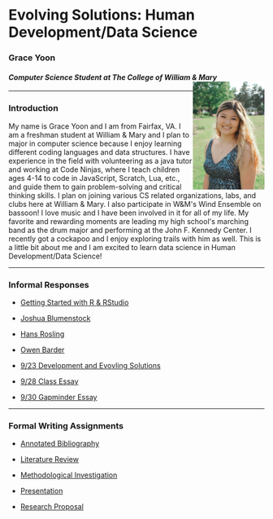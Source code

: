 # Evolving Solutions: Human Development/Data Science 

### Grace Yoon 
#### *Computer Science Student at The College of William & Mary* <img align="right" alt="drawing" src="GraceYoon.jpg" width="28%" height="28%"> 

---

### Introduction
My name is Grace Yoon and I am from Fairfax, VA. I am a freshman student at William & Mary and I plan to major in computer science because I enjoy learning different coding languages and data structures. I have experience in the field with volunteering as a java tutor and working at Code Ninjas, where I teach children ages 4-14 to code in JavaScript, Scratch, Lua, etc., and guide them to gain problem-solving and critical thinking skills. I plan on joining various CS related organizations, labs, and clubs here at William & Mary. I also participate in W&M's Wind Ensemble on bassoon! I love music and I have been involved in it for all of my life. My favorite and rewarding moments are leading my high school's marching band as the drum major and performing at the John F. Kennedy Center. I recently got a cockapoo and I enjoy exploring trails with him as well. This is a little bit about me and I am excited to learn data science in Human Development/Data Science!

---

### Informal Responses

- [Getting Started with R & RStudio](1.4.md)

- [Joshua Blumenstock](Blumenstock.md)

- [Hans Rosling](Rosling.md)

- [Owen Barder](Barder.md)

- [9/23 Development and Evovling Solutions](Sept23Essay.md)

- [9/28 Class Essay](Sept28Essay.md)

- [9/30 Gapminder Essay](Sept30Gapminder.md)

---

### Formal Writing Assignments

- [Annotated Bibliography]()

- [Literature Review]()

- [Methodological Investigation]()

- [Presentation]()

- [Research Proposal]()
